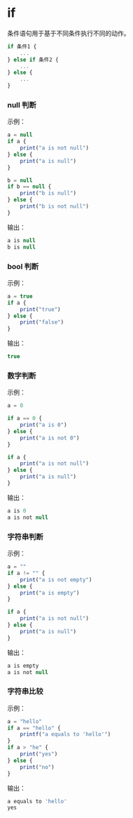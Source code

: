# if

条件语句用于基于不同条件执行不同的动作。

```ts
if 条件1 {
    ...
} else if 条件2 {
    ...
} else {
    ...
}
```

### null 判断

示例：

```ts
a = null
if a {
    print("a is not null")
} else {
    print("a is null")
}

b = null
if b == null {
    print("b is null")
} else {
    print("b is not null")
}
```

输出：

```ts
a is null
b is null
```

### bool 判断

示例：

```ts
a = true
if a {
    print("true")
} else {
    print("false")
}
```

输出：

```ts
true
```

### 数字判断

示例：

```ts
a = 0

if a == 0 {
    print("a is 0")
} else {
    print("a is not 0")
}

if a {
    print("a is not null")
} else {
    print("a is null")
}
```

输出：

```ts
a is 0
a is not null
```

### 字符串判断

示例：

```ts
a = ""
if a != "" {
    print("a is not empty")
} else {
    print("a is empty")
}

if a {
    print("a is not null")
} else {
    print("a is null")
}

```

输出：

```ts
a is empty
a is not null
```

### 字符串比较

示例：

```ts
a = "hello"
if a == "hello" {
    printf("a equals to 'hello'")
}
if a > "he" {
    print("yes")
} else {
    print("no")
}
```


输出：

```ts
a equals to 'hello'
yes
```
